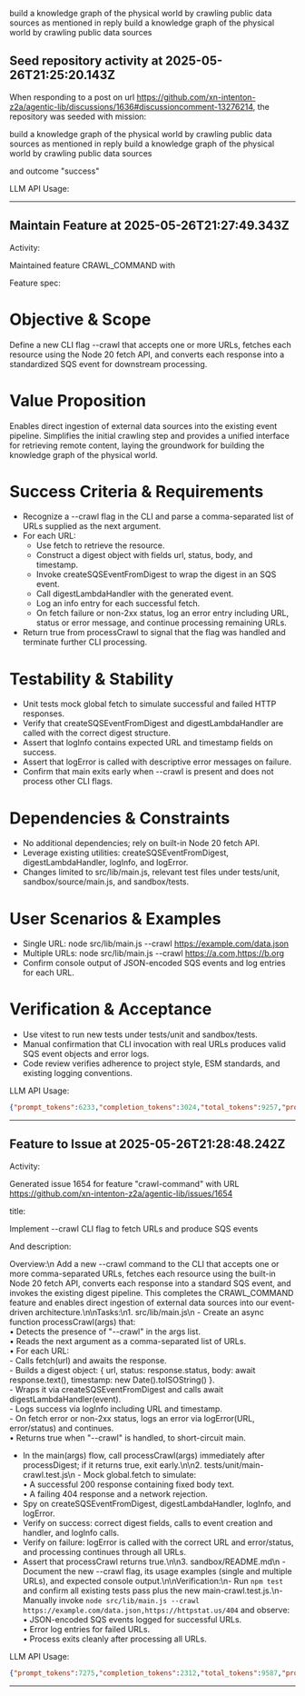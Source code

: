 build a knowledge graph of the physical world by crawling public data sources as mentioned in reply build a knowledge graph of the physical world by crawling public data sources

## Seed repository activity at 2025-05-26T21:25:20.143Z

When responding to a post on url https://github.com/xn-intenton-z2a/agentic-lib/discussions/1636#discussioncomment-13276214, the repository was seeded with mission:

build a knowledge graph of the physical world by crawling public data sources as mentioned in reply build a knowledge graph of the physical world by crawling public data sources

and outcome "success"

LLM API Usage:

---


## Maintain Feature at 2025-05-26T21:27:49.343Z

Activity:

Maintained feature CRAWL_COMMAND with

Feature spec:

# Objective & Scope
Define a new CLI flag --crawl that accepts one or more URLs, fetches each resource using the Node 20 fetch API, and converts each response into a standardized SQS event for downstream processing.

# Value Proposition
Enables direct ingestion of external data sources into the existing event pipeline. Simplifies the initial crawling step and provides a unified interface for retrieving remote content, laying the groundwork for building the knowledge graph of the physical world.

# Success Criteria & Requirements
- Recognize a --crawl flag in the CLI and parse a comma-separated list of URLs supplied as the next argument.
- For each URL:
  - Use fetch to retrieve the resource.
  - Construct a digest object with fields url, status, body, and timestamp.
  - Invoke createSQSEventFromDigest to wrap the digest in an SQS event.
  - Call digestLambdaHandler with the generated event.
  - Log an info entry for each successful fetch.
  - On fetch failure or non-2xx status, log an error entry including URL, status or error message, and continue processing remaining URLs.
- Return true from processCrawl to signal that the flag was handled and terminate further CLI processing.

# Testability & Stability
- Unit tests mock global fetch to simulate successful and failed HTTP responses.
- Verify that createSQSEventFromDigest and digestLambdaHandler are called with the correct digest structure.
- Assert that logInfo contains expected URL and timestamp fields on success.
- Assert that logError is called with descriptive error messages on failure.
- Confirm that main exits early when --crawl is present and does not process other CLI flags.

# Dependencies & Constraints
- No additional dependencies; rely on built-in Node 20 fetch API.
- Leverage existing utilities: createSQSEventFromDigest, digestLambdaHandler, logInfo, and logError.
- Changes limited to src/lib/main.js, relevant test files under tests/unit, sandbox/source/main.js, and sandbox/tests.

# User Scenarios & Examples
- Single URL: node src/lib/main.js --crawl https://example.com/data.json
- Multiple URLs: node src/lib/main.js --crawl https://a.com,https://b.org
- Confirm console output of JSON-encoded SQS events and log entries for each URL.

# Verification & Acceptance
- Use vitest to run new tests under tests/unit and sandbox/tests.
- Manual confirmation that CLI invocation with real URLs produces valid SQS event objects and error logs.
- Code review verifies adherence to project style, ESM standards, and existing logging conventions.


LLM API Usage:
```json
{"prompt_tokens":6233,"completion_tokens":3024,"total_tokens":9257,"prompt_tokens_details":{"cached_tokens":0,"audio_tokens":0},"completion_tokens_details":{"reasoning_tokens":2432,"audio_tokens":0,"accepted_prediction_tokens":0,"rejected_prediction_tokens":0}}
```

---
## Feature to Issue at 2025-05-26T21:28:48.242Z

Activity:

Generated issue 1654 for feature "crawl-command" with URL https://github.com/xn-intenton-z2a/agentic-lib/issues/1654

title:

Implement --crawl CLI flag to fetch URLs and produce SQS events

And description:

Overview:\n
Add a new --crawl command to the CLI that accepts one or more comma-separated URLs, fetches each resource using the built-in Node 20 fetch API, converts each response into a standard SQS event, and invokes the existing digest pipeline. This completes the CRAWL_COMMAND feature and enables direct ingestion of external data sources into our event-driven architecture.\n\nTasks:\n1. src/lib/main.js\n   - Create an async function processCrawl(args) that:  
     • Detects the presence of "--crawl" in the args list.  
     • Reads the next argument as a comma-separated list of URLs.  
     • For each URL:  
       - Calls fetch(url) and awaits the response.  
       - Builds a digest object: { url, status: response.status, body: await response.text(), timestamp: new Date().toISOString() }.  
       - Wraps it via createSQSEventFromDigest and calls await digestLambdaHandler(event).  
       - Logs success via logInfo including URL and timestamp.  
       - On fetch error or non-2xx status, logs an error via logError(URL, error/status) and continues.  
     • Returns true when "--crawl" is handled, to short-circuit main.  
   - In the main(args) flow, call processCrawl(args) immediately after processDigest; if it returns true, exit early.\n\n2. tests/unit/main-crawl.test.js\n   - Mock global.fetch to simulate:  
     • A successful 200 response containing fixed body text.  
     • A failing 404 response and a network rejection.  
   - Spy on createSQSEventFromDigest, digestLambdaHandler, logInfo, and logError.  
   - Verify on success: correct digest fields, calls to event creation and handler, and logInfo calls.  
   - Verify on failure: logError is called with the correct URL and error/status, and processing continues through all URLs.  
   - Assert that processCrawl returns true.\n\n3. sandbox/README.md\n   - Document the new --crawl flag, its usage examples (single and multiple URLs), and expected console output.\n\nVerification:\n- Run `npm test` and confirm all existing tests pass plus the new main-crawl.test.js.\n- Manually invoke `node src/lib/main.js --crawl https://example.com/data.json,https://httpstat.us/404` and observe:  
  • JSON-encoded SQS events logged for successful URLs.  
  • Error log entries for failed URLs.  
  • Process exits cleanly after processing all URLs.  


LLM API Usage:
```json
{"prompt_tokens":7275,"completion_tokens":2312,"total_tokens":9587,"prompt_tokens_details":{"cached_tokens":0,"audio_tokens":0},"completion_tokens_details":{"reasoning_tokens":1664,"audio_tokens":0,"accepted_prediction_tokens":0,"rejected_prediction_tokens":0}}
```

---